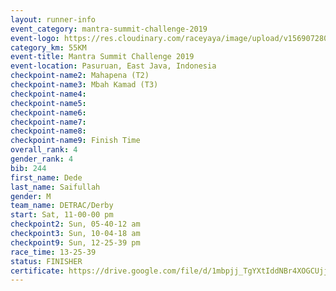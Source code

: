 ```yaml
---
layout: runner-info 
event_category: mantra-summit-challenge-2019 
event-logo: https://res.cloudinary.com/raceyaya/image/upload/v1569072809/logo/mantra-image_segrbx.jpg
category_km: 55KM 
event-title: Mantra Summit Challenge 2019 
event-location: Pasuruan, East Java, Indonesia 
checkpoint-name2: Mahapena (T2) 
checkpoint-name3: Mbah Kamad (T3) 
checkpoint-name4: 
checkpoint-name5: 
checkpoint-name6: 
checkpoint-name7: 
checkpoint-name8: 
checkpoint-name9: Finish Time
overall_rank: 4
gender_rank: 4
bib: 244
first_name: Dede
last_name: Saifullah
gender: M
team_name: DETRAC/Derby
start: Sat, 11-00-00 pm
checkpoint2: Sun, 05-40-12 am
checkpoint3: Sun, 10-04-18 am
checkpoint9: Sun, 12-25-39 pm
race_time: 13-25-39
status: FINISHER
certificate: https://drive.google.com/file/d/1mbpjj_TgYXtIddNBr4XOGCUjjkiD8YbY/view?usp=sharing
---
```

